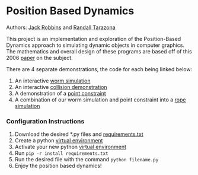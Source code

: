 # Position Based Dynamics
Authors: [Jack Robbins](https://github.com/jackr276) and [Randall Tarazona](https://github.com/Randall543)

This project is an implementation and exploration of the Position-Based Dynamics approach to simulating dynamic objects in computer graphics. The mathematics and overall design of these programs are based off of this 2006 [paper](https://matthias-research.github.io/pages/publications/posBasedDyn.pdf) on the subject.

There are 4 separate demonstrations, the code for each being linked below:
  1. An interactive [worm simulation](https://github.com/jackr276/Position-Based-Dynamics/blob/main/worm.py)
  2. An interactive [collision demonstration](https://github.com/jackr276/Position-Based-Dynamics/blob/main/collision.py)
  3. A demonstration of a [point constraint](https://github.com/jackr276/Position-Based-Dynamics/blob/main/point.py)
  4. A combination of our worm simulation and point constraint into a [rope simulation](https://github.com/jackr276/Position-Based-Dynamics/blob/main/rope.py)

### Configuration Instructions
  1. Download the desired *.py files and [requirements.txt](https://github.com/jackr276/Position-Based-Dynamics/blob/main/requirements.txt)
  2. Create a python [virtual environment](https://docs.python.org/3/library/venv.html)
  3. Activate your new python [virtual environment](https://docs.python.org/3/library/venv.html)
  4. Run ```pip -r install requirements.txt```
  5. Run the desired file with the command ```python filename.py```
  6. Enjoy the position based dynamics!
